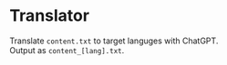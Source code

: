 
Translator
==========

Translate `content.txt` to target languges with ChatGPT.  
Output as `content_[lang].txt`.  